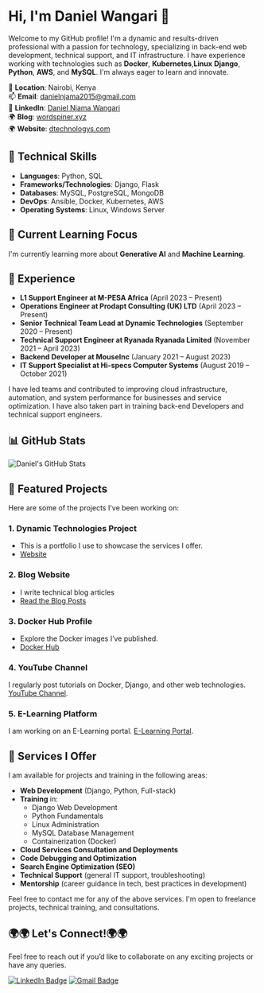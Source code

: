 # Hi, I'm Daniel Wangari 👋

Welcome to my GitHub profile! I'm a dynamic and results-driven professional with a passion for technology, specializing in back-end web development, technical support, and IT infrastructure. I have experience working with technologies such as **Docker**, **Kubernetes**,**Linux** **Django**, **Python**, **AWS**, and **MySQL**. I'm always eager to learn and innovate.

📍 **Location**:   Nairobi, Kenya  
📫 **Email**:      [danielnjama2015@gmail.com](mailto:danielnjama2015@gmail.com)  
🔗 **LinkedIn**:   [Daniel Njama Wangari](https://www.linkedin.com/in/daniel-wangari-867531178/)  
🌍 **Blog**:       [wordspiner.xyz](https://wordspiner.xyz/)  
🌍 **Website**:    [dtechnologys.com](https://dtechnologys.com/)

## 🚀 Technical Skills
- **Languages**: Python, SQL
- **Frameworks/Technologies**: Django, Flask
- **Databases**: MySQL, PostgreSQL, MongoDB
- **DevOps**: Ansible, Docker, Kubernetes, AWS
- **Operating Systems**: Linux, Windows Server

## 🌱 Current Learning Focus
I'm currently learning more about **Generative AI** and **Machine Learning**.

## 💼 Experience
- **L1 Support Engineer at M-PESA Africa** (April 2023 – Present)
- **Operations Engineer at Prodapt Consulting (UK) LTD** (April 2023 – Present)
- **Senior Technical Team Lead at Dynamic Technologies** (September 2020 – Present)
- **Technical Support Engineer at Ryanada Ryanada Limited** (November 2021 – April 2023)
- **Backend Developer at MouseInc** (January 2021 – August 2023)
- **IT Support Specialist at Hi-specs Computer Systems** (August 2019 – October 2021)

I have led teams and contributed to improving cloud infrastructure, automation, and system performance for businesses and service optimization. I have also taken part in training back-end Developers and technical support engineers.

## 📊 GitHub Stats
![Daniel's GitHub Stats](https://github-readme-stats.vercel.app/api?username=danielnjama&show_icons=true&theme=radical)

## 📂 Featured Projects
Here are some of the projects I've been working on:

### 1. **Dynamic Technologies Project**
- This is a portfolio I use to showcase the services I offer. 
- [Website](https://dtechnologys.com/)
  
### 2. **Blog Website**
- I write technical blog articles
- [Read the Blog Posts](https://wordspiner.xyz/)

### 3. **Docker Hub Profile**
- Explore the Docker images I’ve published.
- [Docker Hub](https://hub.docker.com/u/dannywangari)

### 4. **YouTube Channel**
I regularly post tutorials on Docker, Django, and other web technologies.
[YouTube Channel](https://www.youtube.com/channel/UCjd_Xtd2fKRXuxg0_1TMyFw).

### 5. **E-Learning Platform**
I am working on an E-Learning portal.
[E-Learning Portal](https://class.dtechnologys.com/).


## 💼 Services I Offer
I am available for projects and training in the following areas:

- **Web Development** (Django, Python, Full-stack)
- **Training** in:
  - Django Web Development
  - Python Fundamentals
  - Linux Administration
  - MySQL Database Management
  - Containerization (Docker)
- **Cloud Services Consultation and Deployments**
- **Code Debugging and Optimization**
- **Search Engine Optimization (SEO)**
- **Technical Support** (general IT support, troubleshooting)
- **Mentorship** (career guidance in tech, best practices in development)

Feel free to contact me for any of the above services. I'm open to freelance projects, technical training, and consultations.


## 🌍🌍 Let's Connect!🌍🌍
Feel free to reach out if you’d like to collaborate on any exciting projects or have any queries.

[![LinkedIn Badge](https://img.shields.io/badge/-LinkedIn-blue?style=flat&logo=Linkedin&logoColor=white)](https://www.linkedin.com/in/daniel-wangari-867531178/)
[![Gmail Badge](https://img.shields.io/badge/-Gmail-red?style=flat&logo=Gmail&logoColor=white)](mailto:danielnjama2015@gmail.com)
